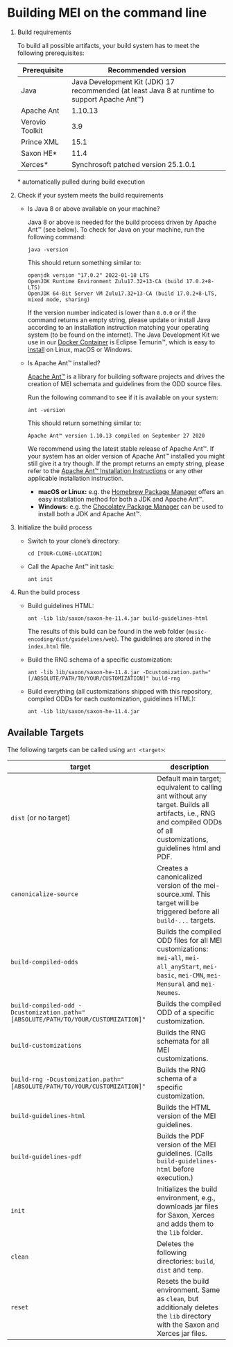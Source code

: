 # Building MEI on the command line

1. Build requirements

   To build all possible artifacts, your build system has to meet the following prerequisites:

   | Prerequisite | Recommended version |
   |----|----------------|
   |Java| Java Development Kit (JDK) 17 recommended (at least Java 8 at runtime to support Apache Ant™)|
   |Apache Ant|1.10.13|
   |Verovio Toolkit|3.9|
   |Prince XML|15.1|
   |Saxon HE*| 11.4 |
   |Xerces*|Synchrosoft patched version 25.1.0.1|

   \* automatically pulled during build execution

2. Check if your system meets the build requirements

   * Is Java 8 or above available on your machine?

     Java 8 or above is needed for the build process driven by Apache Ant™ (see below).
     To check for Java on your machine, run the following command:

     ```shell
     java -version
     ```

     This should return something similar to:

     ```shell
     openjdk version "17.0.2" 2022-01-18 LTS
     OpenJDK Runtime Environment Zulu17.32+13-CA (build 17.0.2+8-LTS)
     OpenJDK 64-Bit Server VM Zulu17.32+13-CA (build 17.0.2+8-LTS, mixed mode, sharing)
     ```

     If the version number indicated is lower than `8.0.0` or if the command returns an empty string, please update or install Java according to an installation instruction matching your operating system (to be found on the internet). The Java Development Kit we use in our [Docker Container](https://github.com/music-encoding/docker-mei) is Eclipse Temurin™, which is easy to [install](https://adoptium.net/de/installation/) on Linux, macOS or Windows.

   * Is Apache Ant™ installed?

     [Apache Ant™](https://ant.apache.org/manual/install.html) is a library for building software projects and drives the creation of MEI schemata and guidelines from the ODD source files.

     Run the following command to see if it is available on your system:

     ```shell
     ant -version
     ```

     This should return something similar to:

     ```shell
     Apache Ant™ version 1.10.13 compiled on September 27 2020
     ```

     We recommend using the latest stable release of Apache Ant™. If your system has an older version of Apache Ant™ installed you might still give it a try though. If the prompt returns an empty string, please refer to the [Apache Ant™ Installation Instructions](https://ant.apache.org/manual/install.html) or any other applicable installation instruction.

      * **macOS or Linux:** e.g. the [Homebrew Package Manager](https://brew.sh/index_de) offers an easy installation method for both a JDK and Apache Ant™.
      * **Windows:** e.g. the [Chocolatey Package Manager](https://chocolatey.org) can be used to install both a JDK and Apache Ant™.

2. Initialize the build process

   * Switch to your clone’s directory:

     ```shell
     cd [YOUR-CLONE-LOCATION]
     ```

   * Call the Apache Ant™ init task:

     ```shell
     ant init
     ```

3. Run the build process

   * Build guidelines HTML:

     ```shell
     ant -lib lib/saxon/saxon-he-11.4.jar build-guidelines-html
     ```

     The results of this build can be found in the web folder (`music-encoding/dist/guidelines/web`). The guidelines are stored in the `index.html` file.

   * Build the RNG schema of a specific customization:

     ```shell
     ant -lib lib/saxon/saxon-he-11.4.jar -Dcustomization.path="[/ABSOLUTE/PATH/TO/YOUR/CUSTOMIZATION]" build-rng
     ```

   * Build everything (all customizations shipped with this repository, compiled ODDs for each customization, guidelines HTML):

     ```shell
     ant -lib lib/saxon/saxon-he-11.4.jar
     ```
## Available Targets

The following targets can be called using `ant <target>`:

| target | description |
|----|-----------------|
| `dist` (or no target) | Default main target; equivalent to calling ant without any target. Builds all artifacts, i.e., RNG and compiled ODDs of all customizations, guidelines html and PDF.  |
| `canonicalize-source` | Creates a canonicalized version of the mei-source.xml. This target will be triggered before all `build-...` targets. |
| `build-compiled-odds` | Builds the compiled ODD files for all MEI customizations: `mei-all`, `mei-all_anyStart`, `mei-basic`, `mei-CMN`, `mei-Mensural` and `mei-Neumes`. |
| `build-compiled-odd -Dcustomization.path="[ABSOLUTE/PATH/TO/YOUR/CUSTOMIZATION]"` | Builds the compiled ODD of a specific customization. |
| `build-customizations` | Builds the RNG schemata for all MEI customizations. |
| `build-rng -Dcustomization.path="[ABSOLUTE/PATH/TO/YOUR/CUSTOMIZATION]"` | Builds the RNG schema of a specific customization. |
| `build-guidelines-html` | Builds the HTML version of the MEI guidelines. |
| `build-guidelines-pdf` | Builds the PDF version of the MEI guidelines. (Calls `build-guidelines-html` before execution.) |
| `init` | Initializes the build environment, e.g., downloads jar files for Saxon, Xerces and adds them to the `lib` folder.
| `clean` | Deletes the following directories: `build`, `dist` and `temp`. |
| `reset` | Resets the build environment. Same as `clean`, but additionaly deletes the `lib` directory with the Saxon and Xerces jar files. |